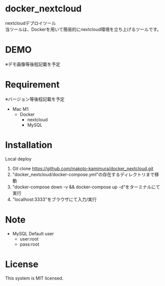 # docker_nextcloud
nextcloudデプロイツール  
当ツールは、Dockerを用いて簡易的にnextcloud環境を立ち上げるツールです。  

# DEMO
 ※デモ画像等後程記載を予定

# Requirement
 ※バージョン等後程記載を予定
* Mac M1
    * Docker
        * nextcloud
        * MySQL

# Installation
Local deploy
1. Git clone https://github.com/makoto-kamimura/docker_nextcloud.git
2. "docker_nextcloud/docker-compose.yml"の存在するディレクトリまで移動
3. "docker-compose down -v && docker-compose up -d"をターミナルにて実行
4. "localhost:3333"をブラウザにて入力/実行

# Note
* MySQL Default user
    * user:root
    * pass:root


# License
This system is MIT licensed.
